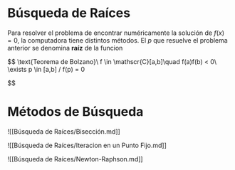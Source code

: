 # Búsqueda de Raíces

Para resolver el problema de encontrar numéricamente la solución de $f(x) = 0$, la computadora tiene distintos métodos. El $p$ que resuelve el problema anterior se denomina **raíz** de la funcion

$$
\text{Teorema de Bolzano}\\
f \in \mathscr{C}[a,b]\quad f(a)f(b) < 0\\
\exists p \in [a,b] / f(p) = 0

$$

# Métodos de Búsqueda

![[Búsqueda de Raíces/Bisección.md]]

![[Búsqueda de Raíces/Iteracion en un Punto Fijo.md]]

![[Búsqueda de Raíces/Newton-Raphson.md]]